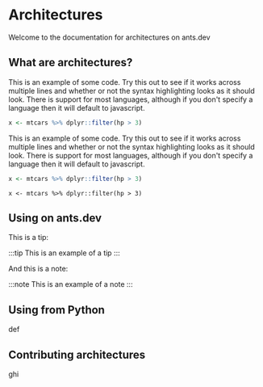 # Architectures

Welcome to the documentation for architectures on ants.dev

## What are architectures?

This is an example of some code. Try this out to see if it works across multiple lines and whether
or not the syntax highlighting looks as it should look. There is support for most languages, although
if you don't specify a language then it will default to javascript.

```R
x <- mtcars %>% dplyr::filter(hp > 3)
```

This is an example of some code. Try this out to see if it works across multiple lines and whether
or not the syntax highlighting looks as it should look. There is support for most languages, although
if you don't specify a language then it will default to javascript.

```r
x <- mtcars %>% dplyr::filter(hp > 3)
```

```{r}
x <- mtcars %>% dplyr::filter(hp > 3)
```

## Using on ants.dev

This is a tip:

:::tip
This is an example of a tip
:::

And this is a note:

:::note
This is an example of a note
:::

## Using from Python

def

## Contributing architectures

ghi
